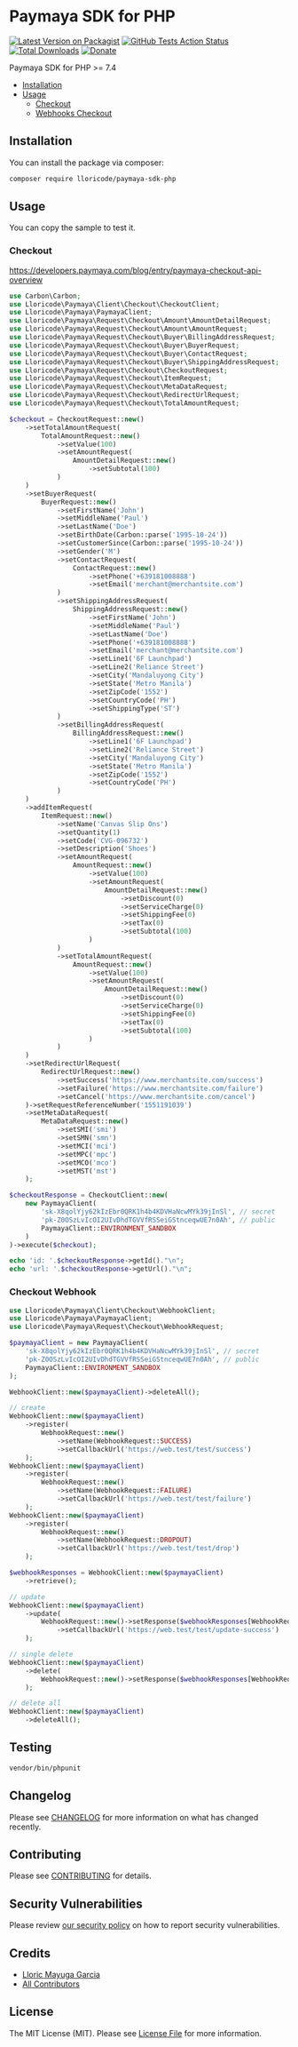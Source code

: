 # Paymaya SDK for PHP

[![Latest Version on Packagist](https://img.shields.io/packagist/v/lloricode/paymaya-sdk-php.svg?style=flat-square)](https://packagist.org/packages/lloricode/paymaya-sdk-php)
[![GitHub Tests Action Status](https://img.shields.io/github/workflow/status/lloricode/paymaya-sdk-php/Tests?label=tests)](https://github.com/lloricode/paymaya-sdk-php/actions?query=workflow%3Arun-tests+branch%3Amaster)
[![Total Downloads](https://img.shields.io/packagist/dt/lloricode/paymaya-sdk-php.svg?style=flat-square)](https://packagist.org/packages/lloricode/paymaya-sdk-php)
[![Donate](https://img.shields.io/badge/Donate-PayPal-green.svg)](https://www.paypal.com/donate?hosted_button_id=V8PYXUNG6QP44)

Paymaya SDK for PHP >= 7.4

- [Installation](#installation)
- [Usage](#usage)
    - [Checkout](#checkout)
    - [Webhooks Checkout](#checkout-webhook)

## Installation

You can install the package via composer:

```bash
composer require lloricode/paymaya-sdk-php
```

## Usage

You can copy the sample to test it.

### Checkout
https://developers.paymaya.com/blog/entry/paymaya-checkout-api-overview
``` php
use Carbon\Carbon;
use Lloricode\Paymaya\Client\Checkout\CheckoutClient;
use Lloricode\Paymaya\PaymayaClient;
use Lloricode\Paymaya\Request\Checkout\Amount\AmountDetailRequest;
use Lloricode\Paymaya\Request\Checkout\Amount\AmountRequest;
use Lloricode\Paymaya\Request\Checkout\Buyer\BillingAddressRequest;
use Lloricode\Paymaya\Request\Checkout\Buyer\BuyerRequest;
use Lloricode\Paymaya\Request\Checkout\Buyer\ContactRequest;
use Lloricode\Paymaya\Request\Checkout\Buyer\ShippingAddressRequest;
use Lloricode\Paymaya\Request\Checkout\CheckoutRequest;
use Lloricode\Paymaya\Request\Checkout\ItemRequest;
use Lloricode\Paymaya\Request\Checkout\MetaDataRequest;
use Lloricode\Paymaya\Request\Checkout\RedirectUrlRequest;
use Lloricode\Paymaya\Request\Checkout\TotalAmountRequest;

$checkout = CheckoutRequest::new()
    ->setTotalAmountRequest(
        TotalAmountRequest::new()
            ->setValue(100)
            ->setAmountRequest(
                AmountDetailRequest::new()
                    ->setSubtotal(100)
            )
    )
    ->setBuyerRequest(
        BuyerRequest::new()
            ->setFirstName('John')
            ->setMiddleName('Paul')
            ->setLastName('Doe')
            ->setBirthDate(Carbon::parse('1995-10-24'))
            ->setCustomerSince(Carbon::parse('1995-10-24'))
            ->setGender('M')
            ->setContactRequest(
                ContactRequest::new()
                    ->setPhone('+639181008888')
                    ->setEmail('merchant@merchantsite.com')
            )
            ->setShippingAddressRequest(
                ShippingAddressRequest::new()
                    ->setFirstName('John')
                    ->setMiddleName('Paul')
                    ->setLastName('Doe')
                    ->setPhone('+639181008888')
                    ->setEmail('merchant@merchantsite.com')
                    ->setLine1('6F Launchpad')
                    ->setLine2('Reliance Street')
                    ->setCity('Mandaluyong City')
                    ->setState('Metro Manila')
                    ->setZipCode('1552')
                    ->setCountryCode('PH')
                    ->setShippingType('ST')
            )
            ->setBillingAddressRequest(
                BillingAddressRequest::new()
                    ->setLine1('6F Launchpad')
                    ->setLine2('Reliance Street')
                    ->setCity('Mandaluyong City')
                    ->setState('Metro Manila')
                    ->setZipCode('1552')
                    ->setCountryCode('PH')
            )
    )
    ->addItemRequest(
        ItemRequest::new()
            ->setName('Canvas Slip Ons')
            ->setQuantity(1)
            ->setCode('CVG-096732')
            ->setDescription('Shoes')
            ->setAmountRequest(
                AmountRequest::new()
                    ->setValue(100)
                    ->setAmountRequest(
                        AmountDetailRequest::new()
                            ->setDiscount(0)
                            ->setServiceCharge(0)
                            ->setShippingFee(0)
                            ->setTax(0)
                            ->setSubtotal(100)
                    )
            )
            ->setTotalAmountRequest(
                AmountRequest::new()
                    ->setValue(100)
                    ->setAmountRequest(
                        AmountDetailRequest::new()
                            ->setDiscount(0)
                            ->setServiceCharge(0)
                            ->setShippingFee(0)
                            ->setTax(0)
                            ->setSubtotal(100)
                    )
            )
    )
    ->setRedirectUrlRequest(
        RedirectUrlRequest::new()
            ->setSuccess('https://www.merchantsite.com/success')
            ->setFailure('https://www.merchantsite.com/failure')
            ->setCancel('https://www.merchantsite.com/cancel')
    )->setRequestReferenceNumber('1551191039')
    ->setMetaDataRequest(
        MetaDataRequest::new()
            ->setSMI('smi')
            ->setSMN('smn')
            ->setMCI('mci')
            ->setMPC('mpc')
            ->setMCO('mco')
            ->setMST('mst')
    );

$checkoutResponse = CheckoutClient::new(
    new PaymayaClient(
        'sk-X8qolYjy62kIzEbr0QRK1h4b4KDVHaNcwMYk39jInSl', // secret
        'pk-Z0OSzLvIcOI2UIvDhdTGVVfRSSeiGStnceqwUE7n0Ah', // public
        PaymayaClient::ENVIRONMENT_SANDBOX
    )
)->execute($checkout);

echo 'id: '.$checkoutResponse->getId()."\n";
echo 'url: '.$checkoutResponse->getUrl()."\n";
```

### Checkout Webhook

```php
use Lloricode\Paymaya\Client\Checkout\WebhookClient;
use Lloricode\Paymaya\PaymayaClient;
use Lloricode\Paymaya\Request\Checkout\WebhookRequest;

$paymayaClient = new PaymayaClient(
    'sk-X8qolYjy62kIzEbr0QRK1h4b4KDVHaNcwMYk39jInSl', // secret
    'pk-Z0OSzLvIcOI2UIvDhdTGVVfRSSeiGStnceqwUE7n0Ah', // public
    PaymayaClient::ENVIRONMENT_SANDBOX
);

WebhookClient::new($paymayaClient)->deleteAll();

// create
WebhookClient::new($paymayaClient)
    ->register(
        WebhookRequest::new()
            ->setName(WebhookRequest::SUCCESS)
            ->setCallbackUrl('https://web.test/test/success')
    );
WebhookClient::new($paymayaClient)
    ->register(
        WebhookRequest::new()
            ->setName(WebhookRequest::FAILURE)
            ->setCallbackUrl('https://web.test/test/failure')
    );
WebhookClient::new($paymayaClient)
    ->register(
        WebhookRequest::new()
            ->setName(WebhookRequest::DROPOUT)
            ->setCallbackUrl('https://web.test/test/drop')
    );

$webhookResponses = WebhookClient::new($paymayaClient)
    ->retrieve();

// update
WebhookClient::new($paymayaClient)
    ->update(
        WebhookRequest::new()->setResponse($webhookResponses[WebhookRequest::SUCCESS])
            ->setCallbackUrl('https://web.test/test/update-success')
    );

// single delete
WebhookClient::new($paymayaClient)
    ->delete(
        WebhookRequest::new()->setResponse($webhookResponses[WebhookRequest::DROPOUT])
    );

// delete all
WebhookClient::new($paymayaClient)
    ->deleteAll();
```

## Testing

``` bash
vendor/bin/phpunit
```

## Changelog

Please see [CHANGELOG](CHANGELOG.md) for more information on what has changed recently.

## Contributing

Please see [CONTRIBUTING](.github/CONTRIBUTING.md) for details.

## Security Vulnerabilities

Please review [our security policy](../../security/policy) on how to report security vulnerabilities.

## Credits

- [Lloric Mayuga Garcia](https://github.com/lloricode)
- [All Contributors](../../contributors)

## License

The MIT License (MIT). Please see [License File](LICENSE.md) for more information.
